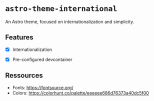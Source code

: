# `astro-theme-international`

An Astro theme, focused on internationalization and simplicity.

## Features

- [x] Internationalization
- [x] Pre-configured devcontainer


## Ressources

- Fonts: https://fontsource.org/
- Colors: https://colorhunt.co/palette/eeeeee686d76373a40dc5f00
